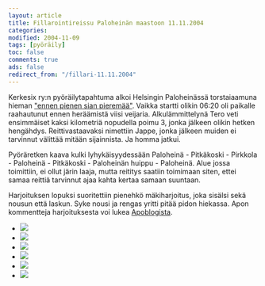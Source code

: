 ```yaml
--- 
layout: article 
title: Fillarointireissu Paloheinän maastoon 11.11.2004 
categories: 
modified: 2004-11-09 
tags: [pyöräily]
toc: false 
comments: true 
ads: false 
redirect_from: "/fillari-11.11.2004" 
--- 
```


Kerkesix ry:n pyöräilytapahtuma alkoi Helsingin Paloheinässä
torstaiaamuna hieman ["ennen pienen sian
pieremää"](http://www.hevoslaaksontalli.fi/ApoBlog/2004/11/08/maanantai-811/).
Vaikka startti olikin 06:20 oli paikalle raahautunut ennen heräämistä
viisi veijaria. Alkulämmittelynä Tero veti ensimmäiset kaksi kilometriä
nopudella poimu 3, jonka jälkeen olikin hetken hengähdys.
Reittivastaavaksi nimettiin Jappe, jonka jälkeen muiden ei tarvinnut
välittää mitään sijainnista. Ja homma jatkui.

Pyöräretken kaava kulki lyhykäisyydessään Paloheinä - Pitkäkoski -
Pirkkola - Paloheinä - Pitkäkoski - Paloheinän huippu - Paloheinä. Alue
jossa toimittiin, ei ollut järin laaja, mutta reititys saatiin toimimaan
siten, ettei samaa reittiä tarvinnut ajaa kahta kertaa samaan suuntaan.

Harjoituksen lopuksi suoritettiin pienehkö mäkiharjoitus, joka sisälsi
sekä nousun että laskun. Syke nousi ja rengas yritti pitää pidon
hiekassa. Apon kommentteja harjoituksesta voi lukea
[Apoblogista](http://www.hevoslaaksontalli.fi/ApoBlog/2004/11/11/torstai-1111-aamuvuoro/).

<div class="image-gallery">

-   [![](/Media/Default/ImageGalleries/fillari-11.11.2004/Thumbnails/fillaripaloheina_01b.jpg)](/Media/Default/ImageGalleries/fillari-11.11.2004/fillaripaloheina_01b.jpg)
-   [![](/Media/Default/ImageGalleries/fillari-11.11.2004/Thumbnails/fillaripaloheina_02b.jpg)](/Media/Default/ImageGalleries/fillari-11.11.2004/fillaripaloheina_02b.jpg)
-   [![](/Media/Default/ImageGalleries/fillari-11.11.2004/Thumbnails/fillaripaloheina_03b.jpg)](/Media/Default/ImageGalleries/fillari-11.11.2004/fillaripaloheina_03b.jpg)
-   [![](/Media/Default/ImageGalleries/fillari-11.11.2004/Thumbnails/fillaripaloheina_04b.jpg)](/Media/Default/ImageGalleries/fillari-11.11.2004/fillaripaloheina_04b.jpg)
-   [![](/Media/Default/ImageGalleries/fillari-11.11.2004/Thumbnails/fillaripaloheina_05b.jpg)](/Media/Default/ImageGalleries/fillari-11.11.2004/fillaripaloheina_05b.jpg)
-   [![](/Media/Default/ImageGalleries/fillari-11.11.2004/Thumbnails/fillaripaloheina_06b.gif)](/Media/Default/ImageGalleries/fillari-11.11.2004/fillaripaloheina_06b.gif)

</div>
